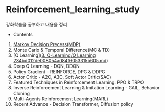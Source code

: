 # Reinforcement_learning_study
강화학습을 공부하고 내용을 정리

- Contents
1. [Markov Decision Precess(MDP)](https://github.com/Leejw221/Reinforcement_learning_study/blob/c7dcfafe01573549d83c3e07b3d05f26f46492d1/1.%20Markov%20Decision%20Process(MDP)/Markov%20Decision%20Process(MDP).md)
2. Monte Carlo & Temporal Difference(MC & TD)
3. [Q Learning]([3. Q-Learning/Q Learning 234bd012de008054ad84f6053315b605.md](https://github.com/Leejw221/Reinforcement_learning_study/blob/main/3.%20Q-Learning/Q%20Learning%20234bd012de008054ad84f6053315b605.md))
4. Deep Q Learning - DQN, DDQN
5. Policy Gradient - REINFORCE, DPG & DDPG
6. Actor Critic - A2C, A3C, Soft Actor Critic(SAC)
7. Featured Techniques in Reinforcement Learning: PPO & TRPO
8. Inverse Reinforcement Learning & Imitation Learning - GAIL, Behavior Cloning
9. Multi-Agents Reinforcement Learning(MARL)
10. Recent Advance - Decision Transformer, Diffusion policy
